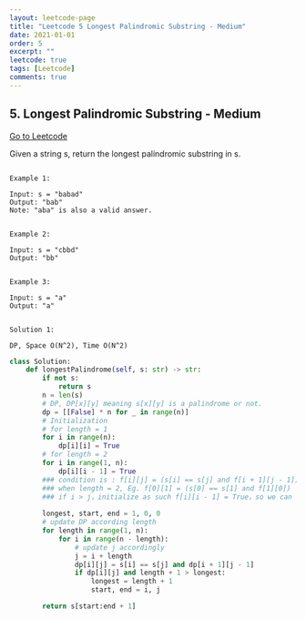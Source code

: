 ```yaml
---
layout: leetcode-page
title: "Leetcode 5 Longest Palindromic Substring - Medium"
date: 2021-01-01
order: 5
excerpt: ""
leetcode: true
tags: [Leetcode]
comments: true
---
```


<h2> 5. Longest Palindromic Substring - Medium  </h2>

[Go to Leetcode](https://leetcode.com/problems/longest-palindromic-substring/)

Given a string s, return the longest palindromic substring in s.

<code>
Example 1:
</code>

```
Input: s = "babad"
Output: "bab"
Note: "aba" is also a valid answer.
```

<code>
Example 2:
</code>

```
Input: s = "cbbd"
Output: "bb"
```

<code>
Example 3:
</code>

```
Input: s = "a"
Output: "a"
```

<code>
Solution 1:
</code>

<code>
DP, Space O(N^2), Time O(N^2)
</code>

``` python
class Solution:
    def longestPalindrome(self, s: str) -> str:
        if not s:
            return s
        n = len(s)
        # DP, DP[x][y] meaning s[x][y] is a palindrome or not.
        dp = [[False] * n for _ in range(n)]
        # Initialization
        # for length = 1
        for i in range(n):
            dp[i][i] = True
        # for length = 2
        for i in range(1, n):
            dp[i][i - 1] = True
        ### condition is : f[i][j] = (s[i] == s[j] and f[i + 1][j - 1])
        ### when length = 2, Eg. f[0][1] = (s[0] == s[1] and f[1][0])
        ### if i > j，initialize as such f[i][i - 1] = True，so we can compare s[i] s[i-1]
            
        longest, start, end = 1, 0, 0
        # update DP according length
        for length in range(1, n):
            for i in range(n - length):
                # update j accordingly
                j = i + length
                dp[i][j] = s[i] == s[j] and dp[i + 1][j - 1]
                if dp[i][j] and length + 1 > longest:
                    longest = length + 1
                    start, end = i, j

        return s[start:end + 1]
```

